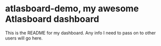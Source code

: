 # atlasboard-demo, my awesome Atlasboard dashboard
This is the README for my dashboard. Any info I need to pass on to other users will go here.